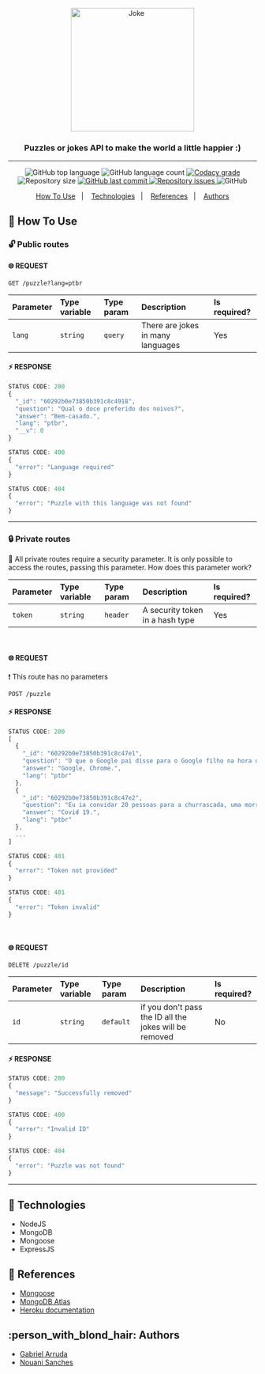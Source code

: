 <p align="center">

  <img alt="Joke" src="https://user-images.githubusercontent.com/49238044/107879185-1e83f600-6eb6-11eb-8724-9b0b0e3b874f.png"        width="250px" />

  <h3 align="center">Puzzles or jokes API to make the world a little happier :)</h3>
</p>

---

<p align="center">
  <img alt="GitHub top language" src="https://img.shields.io/github/languages/top/oGabrielArruda/api-charadas.svg">

  <img alt="GitHub language count" src="https://img.shields.io/github/languages/count/oGabrielArruda/api-charadas.svg">

  <a href="https://www.codacy.com/app/oGabrielArruda/api-charadas?utm_source=github.com&amp;utm_medium=referral&amp;utm_content=oGabrielArruda/api-charadas&amp;utm_campaign=Badge_Grade">
    <img alt="Codacy grade" src="https://img.shields.io/codacy/grade/1b577a07dda843aba09f4bc55d1af8fc.svg">
  </a>

  <img alt="Repository size" src="https://img.shields.io/github/repo-size/oGabrielArruda/api-charadas.svg">
  <a href="https://github.com/oGabrielArruda/api-charadas/commits/master">
    <img alt="GitHub last commit" src="https://img.shields.io/github/last-commit/oGabrielArruda/api-charadas.svg">
  </a>

  <a href="https://github.com/oGabrielArruda/api-charadas/issues">
    <img alt="Repository issues" src="https://img.shields.io/github/issues/oGabrielArruda/api-charadas.svg">
  </a>

  <img alt="GitHub" src="https://img.shields.io/github/license/oGabrielArruda/api-charadas.svg">
</p>

<p align="center">
  <a href="#information_desk_person-How-To-Use">How To Use</a>&nbsp;&nbsp;&nbsp;|&nbsp;&nbsp;&nbsp;
  <a href="#rocket-Technologies">Technologies</a>&nbsp;&nbsp;&nbsp;|&nbsp;&nbsp;&nbsp;
  <a href="#blue_book-References">References</a>&nbsp;&nbsp;&nbsp;|&nbsp;&nbsp;&nbsp;
  <a href="#person_with_blond_hair-Authors">Authors</a>
</p>

## :information_desk_person: How To Use

### :unlock: Public routes

#### :globe_with_meridians: REQUEST

```http
GET /puzzle?lang=ptbr
```

| Parameter | Type variable | Type param | Description                       | Is required? |
| :-------- | :------------ | :--------- | :-------------------------------- | :----------- |
| `lang`    | `string`      | `query`    | There are jokes in many languages | Yes          |

#### :zap: RESPONSE

```javascript
STATUS CODE: 200
{
  "_id": "60292b0e73850b391c8c4918",
  "question": "Qual o doce preferido dos noivos?",
  "answer": "Bem-casado.",
  "lang": "ptbr",
  "__v": 0
}

STATUS CODE: 400
{
  "error": "Language required"
}

STATUS CODE: 404
{
  "error": "Puzzle with this language was not found"
}
```

---

### :lock: Private routes

:key: All private routes require a security parameter. It is only possible to access the routes, passing this parameter. How does this parameter work?

| Parameter | Type variable | Type param | Description                     | Is required? |
| :-------- | :------------ | :--------- | :------------------------------ | :----------- |
| `token`   | `string`      | `header`   | A security token in a hash type | Yes          |

<br />

#### :globe_with_meridians: REQUEST

:exclamation: This route has no parameters

```http
POST /puzzle
```

#### :zap: RESPONSE

```javascript
STATUS CODE: 200
[
  {
    "_id": "60292b0e73850b391c8c47e1",
    "question": "O que o Google pai disse para o Google filho na hora do jantar?",
    "answer": "Google, Chrome.",
    "lang": "ptbr"
  },
  {
    "_id": "60292b0e73850b391c8c47e2",
    "question": "Eu ia convidar 20 pessoas para a churrascada, uma morreu, o que faço?",
    "answer": "Covid 19.",
    "lang": "ptbr"
  },
  ...
]

STATUS CODE: 401
{
  "error": "Token not provided"
}

STATUS CODE: 401
{
  "error": "Token invalid"
}
```

<br />

#### :globe_with_meridians: REQUEST

```http
DELETE /puzzle/id
```

| Parameter | Type variable | Type param | Description                                            | Is required? |
| :-------- | :------------ | :--------- | :----------------------------------------------------- | :----------- |
| `id`      | `string`      | `default`  | if you don't pass the ID all the jokes will be removed | No           |

#### :zap: RESPONSE

```javascript
STATUS CODE: 200
{
  "message": "Successfully removed"
}

STATUS CODE: 400
{
  "error": "Invalid ID"
}

STATUS CODE: 404
{
  "error": "Puzzle was not found"
}
```

---

## :rocket: Technologies

- NodeJS
- MongoDB
- Mongoose
- ExpressJS

## :blue_book: References

- [Mongoose](https://mongoosejs.com/)
- [MongoDB Atlas](https://www.mongodb.com/cloud/atlas)
- [Heroku documentation](https://devcenter.heroku.com/categories/reference)

## :person_with_blond_hair: Authors

- [Gabriel Arruda](https://github.com/oGabrielArruda)
- [Nouani Sanches](https://github.com/nouani)
